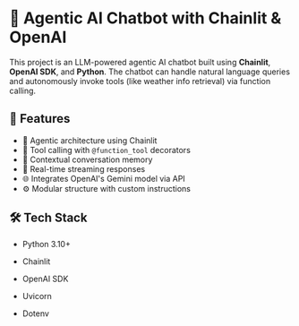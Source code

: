 # 🤖 Agentic AI Chatbot with Chainlit & OpenAI

This project is an LLM-powered agentic AI chatbot built using **Chainlit**, **OpenAI SDK**, and **Python**. The chatbot can handle natural language queries and autonomously invoke tools (like weather info retrieval) via function calling.

## 🚀 Features

- 🤖 Agentic architecture using Chainlit
- 🔗 Tool calling with `@function_tool` decorators
- 🧠 Contextual conversation memory
- 🔄 Real-time streaming responses
- 🌐 Integrates OpenAI's Gemini model via API
- ⚙️ Modular structure with custom instructions


## 🛠️ Tech Stack

- Python 3.10+

- Chainlit

- OpenAI SDK

- Uvicorn

- Dotenv